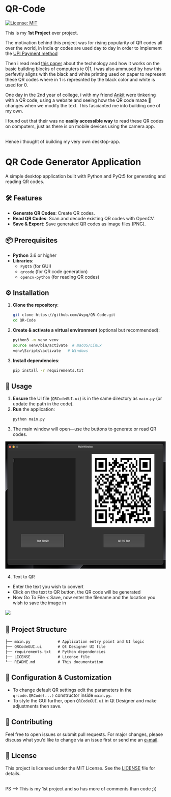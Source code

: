 # QR-Code

[![License: MIT](https://img.shields.io/badge/License-MIT-yellow.svg)](LICENSE)

This is my __1st Project__ ever project. 

The motivation behind this project was for rising popularity of QR codes all over the world, in India qr codes are used day to day
in order to implement the [UPI Payment method](https://en.wikipedia.org/wiki/Unified_Payments_Interface)

Then i read read [this paper](https://www.researchgate.net/publication/318125149_An_Introduction_to_QR_Code_Technology) about the technology and how it works on the basic building blocks of computers ie 0|1, i was also ammused by how this perfevtly aligns with the black and white printing used on paper to represent these QR codes where in 1 is represnted by the black color and white is used for 0.

One day in the 2nd year of college, i with my friend [Ankit](https://github.com/basakankit) were tinkering with a QR code, using a website and seeing how the QR code maze 🤣 changes when we modify the text. This fascianted me into building one of my own.

I found out that their was no __easily accessible way__ to read these QR codes on computers, just as there is on mobile devices using the camera app.  

<br>Hence i thought of building my very own desktop-app.
<br>


# QR Code Generator Application

A simple desktop application built with Python and PyQt5 for generating and reading QR codes.

## 🛠️ Features

- **Generate QR Codes**: Create QR codes.
- **Read QR Codes**: Scan and decode existing QR codes with OpenCV.
- **Save & Export**: Save generated QR codes as image files (PNG).

## 📦 Prerequisites

- **Python** 3.6 or higher
- **Libraries**:
  - `PyQt5` (for GUI)  
  - `qrcode` (for QR code generation)  
  - `opencv-python` (for reading QR codes)

## ⚙️ Installation

1. **Clone the repository**:
   ```bash
   git clone https://github.com/Avpq/QR-Code.git
   cd QR-Code
   ```

2. **Create & activate a virtual environment** (optional but recommended):
   ```bash
   python3 -m venv venv
   source venv/bin/activate  # macOS/Linux
   venv\Scripts\activate   # Windows
   ```

3. **Install dependencies**:
   ```bash
   pip install -r requirements.txt
   ```

## 🚀 Usage

1. **Ensure** the UI file (`QRCodeGUI.ui`) is in the same directory as `main.py` (or update the path in the code).
2. **Run** the application:
   ```bash
   python main.py
   ```
3. The main window will open—use the buttons to generate or read QR codes.
<div align="center">
<p align="center">
  <img src="assests/image_programme.png" width="600" height ="400" alt="Project Logo"/>
</p>
</div>

4. Text to QR
- Enter the text you wish to convert
- Click on the text to QR button, the QR code will be generated
- Now Go To File \< Save, now enter the filename and the location you wish to save the image in
<img src="https://github.com/Avpq/QR-Code/blob/main/assests/text2qr.gif" width="400"  heigh="600"/>

## 📁 Project Structure

```text
├── main.py            # Application entry point and UI logic
├── QRCodeGUI.ui       # Qt Designer UI file
├── requirements.txt   # Python dependencies
├── LICENSE            # License file
└── README.md          # This documentation
``` 

## 📝 Configuration & Customization

- To change default QR settings edit the parameters in the `qrcode.QRCode(...)` constructor inside `main.py`.
- To style the GUI further, open `QRCodeGUI.ui` in Qt Designer and make adjustments then save.

## 🤝 Contributing

Feel free to open issues or submit pull requests. For major changes, please discuss what you’d like to change via an issue first or send me an [e-mail](avisahai96@gmail.com).

## 📜 License

This project is licensed under the MIT License. See the [LICENSE](LICENSE) file for details.


<br>
PS --> This is my 1st project and so has more of comments than code ;))
